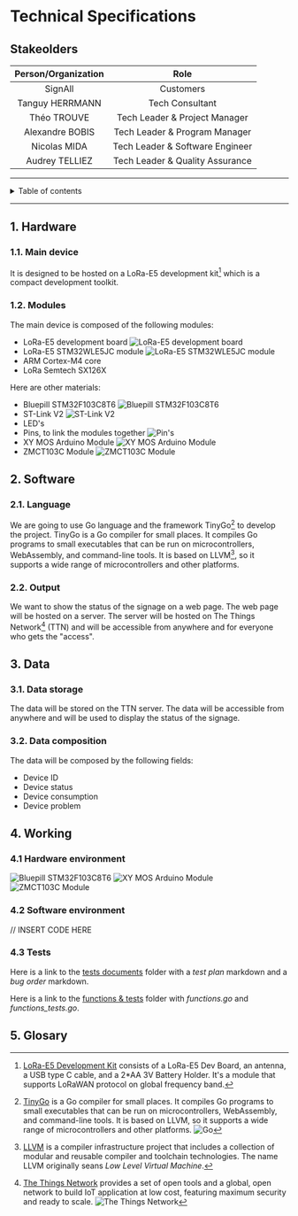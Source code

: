 # Technical Specifications

## Stakeolders

| Person/Organization | Role                            |
| :-----------------: | :-----------------------------: |
| SignAll             | Customers                       |
| Tanguy HERRMANN     | Tech Consultant                 |
| Théo TROUVE         | Tech Leader & Project Manager   |
| Alexandre BOBIS     | Tech Leader & Program Manager   |
| Nicolas MIDA        | Tech Leader & Software Engineer |
| Audrey TELLIEZ      | Tech Leader & Quality Assurance |

---

<details close>
<summary>Table of contents</summary><blockquote>

- [Technical Specifications](#technical-specifications)
  - [Stakeolders](#stakeolders)
  - [1. Hardware](#1-hardware)
    - [1.1. Main device](#11-main-device)
    - [1.2. Modules](#12-modules)
  - [2. Software](#2-software)
    - [2.1. Language](#21-language)
    - [2.2. Output](#22-output)
  - [3. Data](#3-data)
    - [3.1. Data storage](#31-data-storage)
    - [3.2. Data composition](#32-data-composition)
  - [4. Working](#4-working)
    - [4.1 Hardware environment](#41-hardware-environment)
    - [4.2 Software environment](#42-software-environment)
    - [4.3 Tests](#43-tests)
  - [5. Glosary](#5-glosary)

</details>

---

## 1. Hardware

### 1.1. Main device

It is designed to be hosted on a LoRa-E5 development kit[^1] which is a compact development toolkit.

### 1.2. Modules

The main device is composed of the following modules:

- LoRa-E5 development board
![LoRa-E5 development board](https://files.seeedstudio.com/wiki/LoRa-E5_Development_Kit/202003261_preview-07.png)
- LoRa-E5 STM32WLE5JC module
![LoRa-E5 STM32WLE5JC module](https://files.seeedstudio.com/products/317990687/image/lora-e5_Preview-07.png)
- ARM Cortex-M4 core
- LoRa Semtech SX126X

Here are other materials:

- Bluepill STM32F103C8T6
![Bluepill STM32F103C8T6](https://imgs.search.brave.com/LvhMMiYgDuNs6HVsy-dNzPMn5a0rI3RyypIw2D7t3YM/rs:fit:1200:1200:1/g:ce/aHR0cHM6Ly9za3Rl/Y2h3b3Jrcy5jYS93/cC1jb250ZW50L3Vw/bG9hZHMvMjAxNy8w/Ni9TVDMyRHVpbm8t/NC5qcGc)
- ST-Link V2
![ST-Link V2](https://imgs.search.brave.com/RM9DUVUjJ4VqXGis_IfS5uZmj_i_U0ynfEg8zw14vKo/rs:fit:600:600:1/g:ce/aHR0cDovL3d3dy5q/eXNvdXJjZS5jb20v/d2ViL3VzZXJmaWxl/cy9wcm9kdWN0L0lD/L2JpZy9TVExJTktT/VE04U1RNMzIuanBn)
- LED's
- Pins, to link the modules together
![Pin's](https://imgs.search.brave.com/g9FQkFHOMjFngiFO9Iw6zDc-pZhvx1HC-Hll0iT4hZI/rs:fit:1200:1200:1/g:ce/aHR0cHM6Ly9pbWcu/c3RhdGljYmcuY29t/L2ltYWdlcy9vYXVw/bG9hZC9iYW5nZ29v/ZC9pbWFnZXMvQjIv/NjMvMjEzZTI4ZDUt/YzYwYS00MjRlLWE2/MjUtNTRmNWFhMTgy/YTM1LmpwZw)
- XY MOS Arduino Module
![XY MOS Arduino Module](https://imgs.search.brave.com/YlK9JCSdovTfClTsIybDoKx2Zx0Vx4Z1dUk72L6Dhqc/rs:fit:502:531:1/g:ce/aHR0cHM6Ly9pbWFn/ZXMudWEucHJvbS5z/dC8yMzU4OTAwNTUw/X3c2NDBfaDY0MF9t/b2R1bC10cmFuemlz/dG9yLTE1YS5qcGc)
- ZMCT103C Module
![ZMCT103C Module](https://imgs.search.brave.com/EgnBCmh1qpjRkgURmjdW1ul4y5MJCGKbVQSyrU-gtTs/rs:fit:1200:1200:1/g:ce/aHR0cHM6Ly9zMy1h/cC1zb3V0aGVhc3Qt/MS5hbWF6b25hd3Mu/Y29tL2EyLmRhdGFj/YWNpcXVlcy5jb20v/d20vTVRVNU16QS8z/NzYyMTg1NDUyLzMx/OTUwMTQxNzcuanBn)

## 2. Software

### 2.1. Language

We are going to use Go language and the framework TinyGo[^2] to develop the project. TinyGo is a Go compiler for small places. It compiles Go programs to small executables that can be run on microcontrollers, WebAssembly, and command-line tools. It is based on LLVM[^3], so it supports a wide range of microcontrollers and other platforms.

### 2.2. Output

We want to show the status of the signage on a web page. The web page will be hosted on a server. The server will be hosted on The Things Network[^4] (TTN) and will be accessible from anywhere and for everyone who gets the "access".

## 3. Data

### 3.1. Data storage

The data will be stored on the TTN server. The data will be accessible from anywhere and will be used to display the status of the signage.

### 3.2. Data composition

The data will be composed by the following fields:

- Device ID
- Device status
- Device consumption
- Device problem

## 4. Working

### 4.1 Hardware environment

![Bluepill STM32F103C8T6](https://kevoster.files.wordpress.com/2017/05/stm32f103c8t6-bluepill.gif?w=665&zoom=2)
![XY MOS Arduino Module](https://makershop.ie/image/catalog/p/00304/xy-mos-1.jpg)
![ZMCT103C Module](https://components101.com/sites/default/files/inline-images/ZMCT103C-Sensor-with-MCU_0.jpg)

### 4.2 Software environment

// INSERT CODE HERE

### 4.3 Tests

Here is a link to the [tests documents](https://github.com/algosup/2022-2023-project-1-smart-signage-Project-1-group/blob/main/documents/tests/) folder with a *test plan* markdown and a *bug order* markdown.

Here is a link to the [functions & tests](https://github.com/algosup/2022-2023-project-1-smart-signage-Project-1-group/blob/main/documents/functions_&_tests/) folder with *functions.go* and *functions_tests.go*.

## 5. Glosary

[^1]: [LoRa-E5 Development Kit](https://www.st.com/en/partner-products-and-services/lora-e5-development-kit.html#overview) consists of a LoRa-E5 Dev Board, an antenna, a USB type C cable, and a 2*AA 3V Battery Holder. It's a module that supports LoRaWAN protocol on global frequency band.

[^2]: [TinyGo](https://tinygo.org/) is a Go compiler for small places. It compiles Go programs to small executables that can be run on microcontrollers, WebAssembly, and command-line tools. It is based on LLVM, so it supports a wide range of microcontrollers and other platforms.
![Go](https://imgs.search.brave.com/juFbFNPHdkx1Uvmt6s4bVYL9Y34QQZddzJ1RrKNTrW0/rs:fit:1200:890:1/g:ce/aHR0cHM6Ly9taXJv/Lm1lZGl1bS5jb20v/bWF4LzMxNTIvMCo3/dlE4ZVJjMjh5ejlr/X19yLnBuZw)

[^3]: [LLVM](https://en.wikipedia.org/wiki/LLVM) is a compiler infrastructure project that includes a collection of modular and reusable compiler and toolchain technologies. The name LLVM originally seans *Low Level Virtual Machine*.

[^4]: [The Things Network](https://www.thethingsnetwork.org) provides a set of open tools and a global, open network to build IoT application at low cost, featuring maximum security and ready to scale.
![The Things Network](https://imgs.search.brave.com/b37niRBmbsecEFea46VqDEZ2_8kKYS2ZG572YQKyXpA/rs:fit:1200:1172:1/g:ce/aHR0cHM6Ly93d3cu/aG9tZWFuZHNtYXJ0/LmRlL3Zhci9zaXRl/L3N0b3JhZ2UvaW1h/Z2VzLzYvMC8wLzYv/MjYwMDYtMi1nZXIt/REUvVGhlJTIwdGhp/bmdzJTIwbmV0d29y/ayUyMGxvZ28lMjBD/cm9wcGVkLnBuZw)
